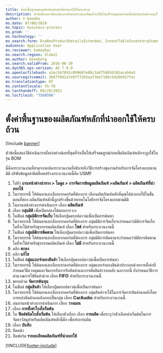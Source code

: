 ```yaml
---
title: ตั้งค่าพื้นฐานของผลิตภัณฑ์หลักที่นำออกใช้ให้ครบถ้วน
description: หัวข้อนี้แสดงวิธีดำเนินการตั้งค่าอย่างน้อยที่สุดที่จำเป็นให้เสร็จสมบูรณ์ก่อนที่ผลิตภัณฑ์หลักจะถูกใช้ในรุ่น BOM
author: t-benebo
ms.date: 07/08/2019
ms.topic: business-process
ms.prod: ''
ms.technology: ''
ms.search.form: EcoResProductDetailsExtended, InventTableInventoryDimensionGroups, InventItemOrderSetup
audience: Application User
ms.reviewer: kamaybac
ms.search.region: Global
ms.author: benebotg
ms.search.validFrom: 2016-06-30
ms.dyn365.ops.version: AX 7.0.0
ms.openlocfilehash: a1ec567892c09968fe80c3a075d656185aceb4e5
ms.sourcegitcommit: 3b87f042a7e97f72b5aa73bef186c5426b937fec
ms.translationtype: HT
ms.contentlocale: th-TH
ms.lasthandoff: 09/29/2021
ms.locfileid: "7568506"
---
```

# <a name="complete-basic-setup-of-a-released-product-master"></a>ตั้งค่าพื้นฐานของผลิตภัณฑ์หลักที่นำออกใช้ให้ครบถ้วน

[!include [banner](../../includes/banner.md)]

หัวข้อนี้แสดงวิธีดำเนินการตั้งค่าอย่างน้อยที่สุดที่จำเป็นให้เสร็จสมบูรณ์ก่อนที่ผลิตภัณฑ์หลักจะถูกใช้ในรุ่น BOM

นี่คือกระบวนงานที่สามจากแปดกระบวนงานที่อธิบายถึงวิธีการสร้างชุดงานสำหรับการจัดโครงแบบตามมิติ บริษัทข้อมูลสาธิตที่เคยสร้างกระบวนงานนี้คือ USMF

1. ไปยัง **บานหน้าต่างนำทาง > โมดูล > การจัดการข้อมูลผลิตภัณฑ์ >ผลิตภัณฑ์ > ผลิตภัณฑ์ที่นำออกใช้**
2. ในรายการนี้ ให้ค้นหาและเลือกเรกคอร์ดที่ต้องการ เลือกผลิตภัณฑ์หลักที่คุณได้นำออกใช้ในขั้นตอนที่สอง  ผลิตภัณฑ์หลักนี้ถูกสร้างขึ้นด้วยเทคโนโลยีการจัดโครงแบบตามมิติ  
3. ในบานหน้าต่างการดำเนินการ เลือก **ผลิตภัณฑ์**
4. เลือก **กลุ่มมิติ** เพื่อเปิดกล่องโต้ตอบการวาง
5. ในฟิลด์ **กลุ่มมิติการจัดเก็บ** ให้เลือกปุ่มดรอปดาวน์เพื่อเปิดการค้นหา
6. ในรายการนี้ ให้ค้นหาและเลือกเรกคอร์ดที่ต้องการ กลุ่มมิติการจัดเก็บจะกำหนดว่ามิติการจัดเก็บใดที่จะใช้สำหรับธุรกรรมผลิตภัณฑ์  เลือก **ไซต์** สำหรับกระบวนงานนี้  
7. ในฟิลด์ **กลุ่มมิติการติดตาม** ให้เลือกปุ่มดรอปดาวน์เพื่อเปิดการค้นหา
8. ในรายการนี้ ให้ค้นหาและเลือกเรกคอร์ดที่ต้องการ กลุ่มมิติการติดตามจะกำหนดว่ามิติการติดตามใดที่จะใช้สำหรับธุรกรรมผลิตภัณฑ์  เลือก **ไม่มี** สำหรับกระบวนงานนี้  
9. คลิก **ตกลง**
10. คลิก **แก้ไข**
11. ในฟิลด์ **กลุ่มแบบจำลองสินค้า** ให้เลือกปุ่มดรอปดาวน์เพื่อเปิดการค้นหา
12. ในรายการนี้ ให้ค้นหาและเลือกเรกคอร์ดที่ต้องการ กลุ่มแบบจำลองสินค้าประกอบด้วยการตั้งค่าที่กำหนดวิธีควบคุมและจัดการกับการรับสินค้าและการตัดสินค้าจากคลัง นอกจากนี้ ยังกำหนดวิธีการคำนวณการใช้สินค้าด้วย  เลือก **FIFO** สำหรับกระบวนงานนี้  
13. ขยายส่วน **จัดการต้นทุน**
14. ในฟิลด์ **กลุ่มสินค้า** ให้เลือกปุ่มดรอปดาวน์เพื่อเปิดการค้นหา
15. ในรายการนี้ ให้ค้นหาและเลือกเรกคอร์ดที่ต้องการ กลุ่มสินค้าจะใช้ในการจัดการสินค้าคงคลังโดยการแบ่งสินค้าคงคลังออกเป็นกลุ่ม  เลือก **CarAudio** สำหรับกระบวนงานนี้  
16. บนบานหน้าต่างการดำเนินการ เลือก **วางแผน**
17. เลือก **การตั้งค่าใบสั่งเริ่มต้น**
18. ใน **ฟิลด์ชนิดใบสั่งเริ่มต้น** ให้เลือกตัวเลือก เลือก **การผลิต** เพื่อระบุว่าตัวเลือกค่าเริ่มต้นในการจัดหาวัสดุสำหรับผลิตภัณฑ์หลักนี้คือ เพื่อทำการผลิต  
19. เลือก **บันทึก**
20. ปิดหน้า
21. ปิดฟอร์ม **รายละเอียดผลิตภัณฑ์ที่นำออกใช้**



[!INCLUDE[footer-include](../../../includes/footer-banner.md)]